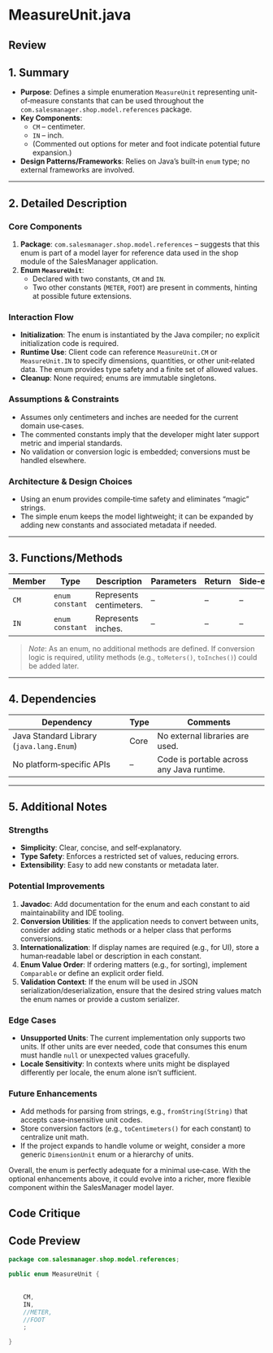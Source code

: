 # MeasureUnit.java

## Review

## 1. Summary
- **Purpose**: Defines a simple enumeration `MeasureUnit` representing unit-of‑measure constants that can be used throughout the `com.salesmanager.shop.model.references` package.  
- **Key Components**:  
  - `CM` – centimeter.  
  - `IN` – inch.  
  - (Commented out options for meter and foot indicate potential future expansion.)  
- **Design Patterns/Frameworks**: Relies on Java’s built‑in `enum` type; no external frameworks are involved.

---

## 2. Detailed Description
### Core Components
1. **Package**: `com.salesmanager.shop.model.references` – suggests that this enum is part of a model layer for reference data used in the shop module of the SalesManager application.  
2. **Enum `MeasureUnit`**:  
   - Declared with two constants, `CM` and `IN`.  
   - Two other constants (`METER`, `FOOT`) are present in comments, hinting at possible future extensions.

### Interaction Flow
- **Initialization**: The enum is instantiated by the Java compiler; no explicit initialization code is required.  
- **Runtime Use**: Client code can reference `MeasureUnit.CM` or `MeasureUnit.IN` to specify dimensions, quantities, or other unit‑related data. The enum provides type safety and a finite set of allowed values.  
- **Cleanup**: None required; enums are immutable singletons.

### Assumptions & Constraints
- Assumes only centimeters and inches are needed for the current domain use‑cases.  
- The commented constants imply that the developer might later support metric and imperial standards.  
- No validation or conversion logic is embedded; conversions must be handled elsewhere.

### Architecture & Design Choices
- Using an enum provides compile‑time safety and eliminates “magic” strings.  
- The simple enum keeps the model lightweight; it can be expanded by adding new constants and associated metadata if needed.

---

## 3. Functions/Methods
| Member | Type | Description | Parameters | Return | Side‑effects |
|--------|------|-------------|------------|--------|--------------|
| `CM` | `enum constant` | Represents centimeters. | – | – | – |
| `IN` | `enum constant` | Represents inches. | – | – | – |

> *Note*: As an enum, no additional methods are defined. If conversion logic is required, utility methods (e.g., `toMeters()`, `toInches()`) could be added later.

---

## 4. Dependencies
| Dependency | Type | Comments |
|------------|------|----------|
| Java Standard Library (`java.lang.Enum`) | Core | No external libraries are used. |
| No platform‑specific APIs | – | Code is portable across any Java runtime. |

---

## 5. Additional Notes
### Strengths
- **Simplicity**: Clear, concise, and self‑explanatory.  
- **Type Safety**: Enforces a restricted set of values, reducing errors.  
- **Extensibility**: Easy to add new constants or metadata later.

### Potential Improvements
1. **Javadoc**: Add documentation for the enum and each constant to aid maintainability and IDE tooling.  
2. **Conversion Utilities**: If the application needs to convert between units, consider adding static methods or a helper class that performs conversions.  
3. **Internationalization**: If display names are required (e.g., for UI), store a human‑readable label or description in each constant.  
4. **Enum Value Order**: If ordering matters (e.g., for sorting), implement `Comparable` or define an explicit order field.  
5. **Validation Context**: If the enum will be used in JSON serialization/deserialization, ensure that the desired string values match the enum names or provide a custom serializer.  

### Edge Cases
- **Unsupported Units**: The current implementation only supports two units. If other units are ever needed, code that consumes this enum must handle `null` or unexpected values gracefully.  
- **Locale Sensitivity**: In contexts where units might be displayed differently per locale, the enum alone isn’t sufficient.

### Future Enhancements
- Add methods for parsing from strings, e.g., `fromString(String)` that accepts case‑insensitive unit codes.  
- Store conversion factors (e.g., `toCentimeters()` for each constant) to centralize unit math.  
- If the project expands to handle volume or weight, consider a more generic `DimensionUnit` enum or a hierarchy of units.

Overall, the enum is perfectly adequate for a minimal use‑case. With the optional enhancements above, it could evolve into a richer, more flexible component within the SalesManager model layer.

## Code Critique



## Code Preview

```java
package com.salesmanager.shop.model.references;

public enum MeasureUnit {
	
	
	CM,
	IN,
	//METER,
	//FOOT
	;

}



```
